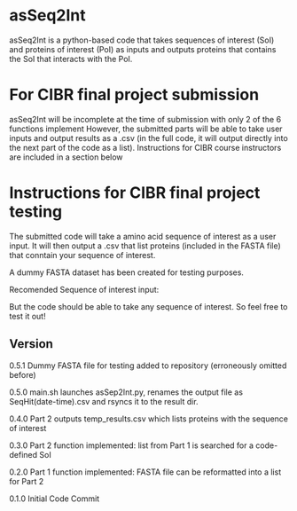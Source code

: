 # asSeq2Int

asSeq2Int is a python-based code that takes sequences of interest (SoI) and proteins of interest (PoI) as inputs and outputs proteins that contains the SoI that interacts with the PoI.

# For CIBR final project submission
asSeq2Int will be incomplete at the time of submission with only 2 of the 6 functions implement
However, the submitted parts will be able to take user inputs and output results as a .csv (in the full code, it will output directly into the next part of the code as a list).
Instructions for CIBR course instructors are included in a section below

# Instructions for CIBR final project testing
The submitted code will take a amino acid sequence of interest as a user input.
It will then output a .csv that list proteins (included in the FASTA file) that conntain your sequence of interest.

A dummy FASTA dataset has been created for testing purposes.

Recomended Sequence of interest input:
<TO BE ADDED>

But the code should be able to take any sequence of interest. So feel free to test it out!

## Version

0.5.1 Dummy FASTA file for testing added to repository (erroneously omitted before)

0.5.0 main.sh launches asSep2Int.py, renames the output file as SeqHit(date-time).csv and rsyncs it to the result dir. 

0.4.0 Part 2 outputs temp_results.csv which lists proteins with the sequence of interest

0.3.0 Part 2 function implemented: list from Part 1 is searched for a code-defined SoI

0.2.0 Part 1 function implemented: FASTA file can be reformatted into a list for Part 2 

0.1.0 Initial Code Commit
